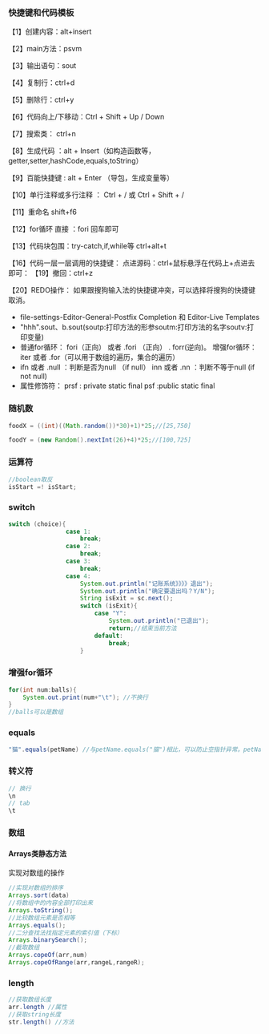 ### 快捷键和代码模板

【1】创建内容：alt+insert

【2】main方法：psvm

【3】输出语句：sout

【4】复制行：ctrl+d

【5】删除行：ctrl+y

【6】代码向上/下移动：Ctrl + Shift + Up / Down

【7】搜索类：  ctrl+n

【8】生成代码  ：alt + Insert（如构造函数等，getter,setter,hashCode,equals,toString）

【9】百能快捷键 : alt + Enter （导包，生成变量等）

【10】单行注释或多行注释 ：  Ctrl + / 或 Ctrl + Shift + /

【11】重命名 shift+f6

【12】for循环  直接 ：fori   回车即可

【13】代码块包围：try-catch,if,while等  ctrl+alt+t

【16】代码一层一层调用的快捷键：
点进源码：ctrl+鼠标悬浮在代码上+点进去即可：
【19】撤回：ctrl+z

【20】REDO操作：
如果跟搜狗输入法的快捷键冲突，可以选择将搜狗的快捷键取消。

- file-settings-Editor-General-Postfix Completion 和 Editor-Live Templates
- "hhh".sout、b.sout(soutp:打印方法的形参soutm:打印方法的名字soutv:打印变量)
- 普通for循环：   fori（正向）   或者   .fori （正向）   . forr(逆向)。 增强for循环：  iter  或者  .for（可以用于数组的遍历，集合的遍历）
- ifn 或者  .null ：判断是否为null  （if null）
  inn 或者 .nn ：判断不等于null   (if not null)
-  属性修饰符：
  prsf : private static final
  psf  :public static final

### 随机数

```java
foodX = ((int)((Math.random())*30)+1)*25;//[25,750]

foodY = (new Random().nextInt(26)+4)*25;//[100,725]
```

### 运算符

```java
//boolean取反
isStart =! isStart;
```

### switch

```java
switch (choice){
                case 1:
                    break;
                case 2:
                    break;
                case 3:
                    break;
                case 4:
                    System.out.println("记账系统》》》》退出");
                    System.out.println("确定要退出吗？Y/N");
                    String isExit = sc.next();
                    switch (isExit){
                        case "Y":
                            System.out.println("已退出");
                            return;//结束当前方法
                        default:
                            break;
                    }
```

### 增强for循环

```java
for(int num:balls){
    System.out.print(num+"\t"); //不换行
}
//balls可以是数组
```

### equals

```java
"猫".equals(petName) //与petName.equals("猫")相比，可以防止空指针异常。petName可能是空的。
```

### 转义符

```java
// 换行
\n
// tab
\t
```

### 数组

#### Arrays类静态方法

实现对数组的操作

```java
//实现对数组的排序
Arrays.sort(data)
//将数组中的内容全部打印出来
Arrays.toString(); 
//比较数组元素是否相等
Arrays.equals();
//二分查找法找指定元素的索引值（下标）
Arrays.binarySearch(); 
//截取数组
Arrays.copeOf(arr,num) 
Arrays.copeOfRange(arr,rangeL,rangeR);
```

### length

```java
//获取数组长度
arr.length //属性
//获取string长度
str.length() //方法
```

